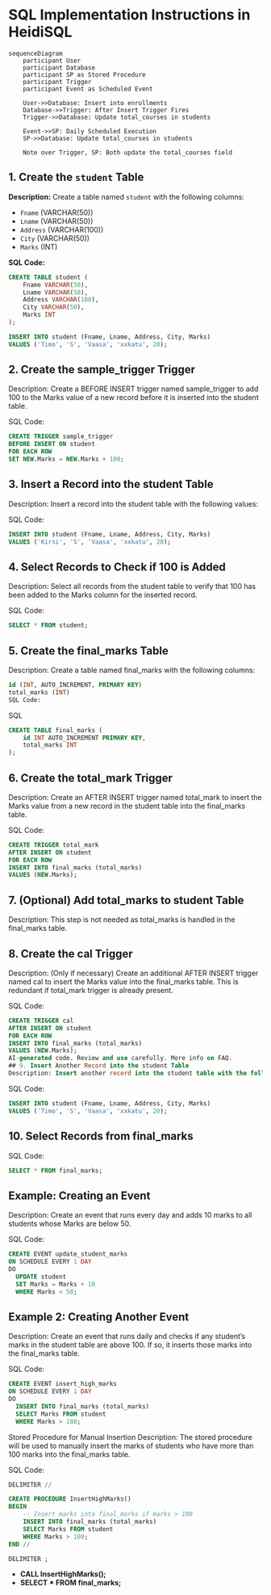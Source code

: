 # SQL Implementation Instructions in HeidiSQL

````mermaid
sequenceDiagram
    participant User
    participant Database
    participant SP as Stored Procedure
    participant Trigger
    participant Event as Scheduled Event

    User->>Database: Insert into enrollments
    Database->>Trigger: After Insert Trigger Fires
    Trigger->>Database: Update total_courses in students

    Event->>SP: Daily Scheduled Execution
    SP->>Database: Update total_courses in students

    Note over Trigger, SP: Both update the total_courses field
````

## 1. Create the `student` Table
**Description:** Create a table named `student` with the following columns:
- `Fname` (VARCHAR(50))
- `Lname` (VARCHAR(50))
- `Address` (VARCHAR(100))
- `City` (VARCHAR(50))
- `Marks` (INT)

**SQL Code:**
```sql
CREATE TABLE student (
    Fname VARCHAR(50),
    Lname VARCHAR(50),
    Address VARCHAR(100),
    City VARCHAR(50),
    Marks INT
);
```
```sql
INSERT INTO student (Fname, Lname, Address, City, Marks) 
VALUES ('Timo', 'S', 'Vaasa', 'xxkatu', 20);
```
## 2. Create the sample_trigger Trigger
Description: Create a BEFORE INSERT trigger named sample_trigger to add 100 to the Marks value of a new record before it is inserted into the student table.

SQL Code:
```sql
CREATE TRIGGER sample_trigger
BEFORE INSERT ON student
FOR EACH ROW
SET NEW.Marks = NEW.Marks + 100;
```
## 3. Insert a Record into the student Table
Description: Insert a record into the student table with the following values:

SQL Code:
```sql
INSERT INTO student (Fname, Lname, Address, City, Marks) 
VALUES ('Kirsi', 'S', 'Vaasa', 'xxkatu', 20);
```
## 4. Select Records to Check if 100 is Added
Description: Select all records from the student table to verify that 100 has been added to the Marks column for the inserted record.

SQL Code:
```sql
SELECT * FROM student;
```

## 5. Create the final_marks Table
Description: Create a table named final_marks with the following columns:
```sql
id (INT, AUTO_INCREMENT, PRIMARY KEY)
total_marks (INT)
SQL Code:
```
SQL
```sql
CREATE TABLE final_marks (
    id INT AUTO_INCREMENT PRIMARY KEY,
    total_marks INT
);
```
## 6. Create the total_mark Trigger
Description: Create an AFTER INSERT trigger named total_mark to insert the Marks value from a new record in the student table into the final_marks table.

SQL Code:
```sql
CREATE TRIGGER total_mark
AFTER INSERT ON student
FOR EACH ROW
INSERT INTO final_marks (total_marks) 
VALUES (NEW.Marks);
```
## 7. (Optional) Add total_marks to student Table
Description: This step is not needed as total_marks is handled in the final_marks table.

## 8. Create the cal Trigger
Description: (Only if necessary) Create an additional AFTER INSERT trigger named cal to insert the Marks value into the final_marks table. This is redundant if total_mark trigger is already present.

SQL Code:
```sql
CREATE TRIGGER cal
AFTER INSERT ON student
FOR EACH ROW
INSERT INTO final_marks (total_marks) 
VALUES (NEW.Marks);
AI-generated code. Review and use carefully. More info on FAQ.
## 9. Insert Another Record into the student Table
Description: Insert another record into the student table with the following values:
```
SQL Code:
```sql
INSERT INTO student (Fname, Lname, Address, City, Marks) 
VALUES ('Timo', 'S', 'Vaasa', 'xxkatu', 20);
```

## 10. Select Records from final_marks
SQL Code:

```sql
SELECT * FROM final_marks;

```

## Example: Creating an Event
Description: Create an event that runs every day and adds 10 marks to all students whose Marks are below 50.

SQL Code:
```sql
CREATE EVENT update_student_marks
ON SCHEDULE EVERY 1 DAY
DO
  UPDATE student
  SET Marks = Marks + 10
  WHERE Marks < 50;

```
## Example 2: Creating Another Event
Description: Create an event that runs daily and checks if any student’s marks in the student table are above 100. If so, it inserts those marks into the final_marks table.

SQL Code:
```sql
CREATE EVENT insert_high_marks
ON SCHEDULE EVERY 1 DAY
DO
  INSERT INTO final_marks (total_marks)
  SELECT Marks FROM student
  WHERE Marks > 100;
```
Stored Procedure for Manual Insertion
Description: The stored procedure will be used to manually insert the marks of students who have more than 100 marks into the final_marks table.

SQL Code:
```sql
DELIMITER //

CREATE PROCEDURE InsertHighMarks()
BEGIN
    -- Insert marks into final_marks if marks > 100
    INSERT INTO final_marks (total_marks)
    SELECT Marks FROM student
    WHERE Marks > 100;
END //

DELIMITER ;
```

- **CALL InsertHighMarks();**
- **SELECT * FROM final_marks;**
